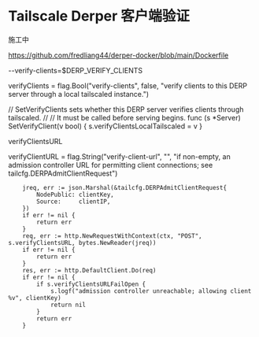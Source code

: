 # Tailscale Derper 客户端验证

施工中

<https://github.com/fredliang44/derper-docker/blob/main/Dockerfile>

--verify-clients=$DERP_VERIFY_CLIENTS

verifyClients   = flag.Bool("verify-clients", false, "verify clients to this DERP server through a local tailscaled instance.")

// SetVerifyClients sets whether this DERP server verifies clients through tailscaled.
//
// It must be called before serving begins.
func (s *Server) SetVerifyClient(v bool) {
	s.verifyClientsLocalTailscaled = v
}


verifyClientsURL

verifyClientURL = flag.String("verify-client-url", "", "if non-empty, an admission controller URL for permitting client connections; see tailcfg.DERPAdmitClientRequest")

		jreq, err := json.Marshal(&tailcfg.DERPAdmitClientRequest{
			NodePublic: clientKey,
			Source:     clientIP,
		})
		if err != nil {
			return err
		}
		req, err := http.NewRequestWithContext(ctx, "POST", s.verifyClientsURL, bytes.NewReader(jreq))
		if err != nil {
			return err
		}
		res, err := http.DefaultClient.Do(req)
		if err != nil {
			if s.verifyClientsURLFailOpen {
				s.logf("admission controller unreachable; allowing client %v", clientKey)
				return nil
			}
			return err
		}